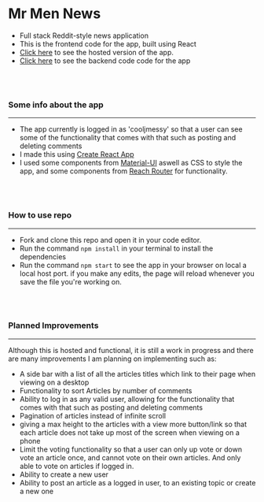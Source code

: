 # Mr Men News

- Full stack Reddit-style news application 
- This is the frontend code for the app, built using React
- [Click here](https://mr-men-news.netlify.app/) to see the hosted version of the app.
- [Click here](https://github.com/bellaroyle/Mr-Men-News-Backend) to see the backend code code for the app
<br>
<br>

### Some info about the app 
---
- The app currently is logged in as 'cooljmessy' so that a user can see some of the functionality that comes with that such as posting and deleting comments 
- I made this using [Create React App](https://github.com/facebook/create-react-app)
- I used some components from [Material-UI](https://material-ui.com) aswell as CSS to style the app, and some components from [Reach Router](https://reach.tech/router/) for functionality. 
<br>
<br>

### How to use repo
---
- Fork and clone this repo and open it in your code editor.
- Run the command `npm install` in your terminal to install the dependencies
- Run the command `npm start` to see the app in your browser on local a local host port. if you make any edits, the page will reload whenever you save the file you're working on. 
<br>
<br>

### Planned Improvements
---

Although this is hosted and functional, it is still a work in progress and there are many improvements I am planning on implementing such as: 
<br>

- A side bar with a list of all the articles titles which link to their page when viewing on a desktop
- Functionality to sort Articles by number of comments 
- Ability to log in as any valid user, allowing for the functionality that comes with that such as posting and deleting comments
- Pagination of articles instead of infinite scroll
- giving a max height to the articles with a view more button/link so that each article does not take up most of the screen when viewing on a phone
- Limit the voting functionality so that a user can only up vote or down vote an article once, and cannot vote on their own articles. And only able to vote on articles if logged in. 
- Ability to create a new user 
- Ability to post an article as a logged in user, to an existing topic or create a new one
